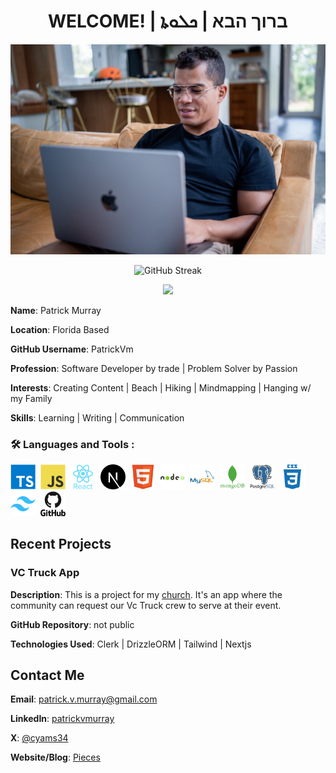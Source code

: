 <div align="center">

# WELCOME! | ברוך הבא | ܟܠܘܬܐ

![me-on-the-couch](GithubPic1.jpg)

![GitHub Streak](https://github-readme-streak-stats.herokuapp.com/?user=patrickvm&theme=material-palenight&background=0D1117&ring=00D8FF&fire=DD2727&sideNums=00D8FF&sideLabels=00D8FF&dates=424752&border=939393&border_color=939393)

<!-- ![Top Languages](https://github-readme-stats.vercel.app/api/top-langs/?username=patrickvm) -->

![](https://komarev.com/ghpvc/?username=patrickvm&color=dc143c)

</div>

<div align="left">

**Name**: Patrick Murray

**Location**: Florida Based

**GitHub Username**: PatrickVm

**Profession**: Software Developer by trade | Problem Solver by Passion

**Interests**: Creating Content | Beach | Hiking | Mindmapping | Hanging w/ my Family

**Skills**: Learning | Writing | Communication

### :hammer_and_wrench: Languages and Tools :

<div>
  <img src="https://github.com/devicons/devicon/blob/master/icons/typescript/typescript-plain.svg" title="Typescript" alt="Typescript" width="40" height="40"/>&nbsp; 
  <img src="https://github.com/devicons/devicon/blob/master/icons/javascript/javascript-original.svg" title="JavaScript" alt="JavaScript" width="40" height="40"/>&nbsp; 
  <img src="https://github.com/devicons/devicon/blob/master/icons/react/react-original-wordmark.svg" title="React" alt="React" width="40" height="40"/>&nbsp;
  <img src="https://github.com/devicons/devicon/blob/master/icons/nextjs/nextjs-original.svg" title="Next" alt="Next" width="40" height="40"/>&nbsp;
  <img src="https://github.com/devicons/devicon/blob/master/icons/html5/html5-original.svg" title="HTML5" alt="HTML" width="40" height="40"/>&nbsp;
  <img src="https://github.com/devicons/devicon/blob/master/icons/nodejs/nodejs-original-wordmark.svg" title="NodeJS" alt="NodeJS" width="40" height="40"/>&nbsp;
  <img src="https://github.com/devicons/devicon/blob/master/icons/mysql/mysql-original-wordmark.svg" title="MySQL"  alt="MySQL" width="40" height="40"/>&nbsp;
  <img src="https://github.com/devicons/devicon/blob/master/icons/mongodb/mongodb-plain-wordmark.svg" title="MongoDB"  alt="MongoDB" width="40" height="40"/>&nbsp;
  <img src="https://github.com/devicons/devicon/blob/master/icons/postgresql/postgresql-original-wordmark.svg" title="PostgreSQL"  alt="PostgreSQL" width="40" height="40"/>&nbsp;
  <img src="https://github.com/devicons/devicon/blob/master/icons/css3/css3-plain-wordmark.svg"  title="CSS3" alt="CSS" width="40" height="40"/>&nbsp;
  <img src="https://github.com/devicons/devicon/blob/master/icons/tailwindcss/tailwindcss-plain.svg"  title="TailwindCSS" alt="TailwindCSS" width="40" height="40"/>&nbsp;
  <img src="https://github.com/devicons/devicon/blob/master/icons/github/github-original-wordmark.svg" title="Github" **alt="Github" width="40" height="40"/>
</div>

## Recent Projects

### VC Truck App

**Description**: This is a project for my [church](https://www.thevoyage.church/). It's an app where the community can request our Vc Truck crew to serve at their event.

**GitHub Repository**: not public

**Technologies Used**: Clerk | DrizzleORM | Tailwind | Nextjs

## Contact Me

**Email**: patrick.v.murray@gmail.com

**LinkedIn**: [patrickvmurray](https://www.linkedin.com/in/patrickvmurray/)

**X**: [@cyams34](https://twitter.com/Cyams34)

**Website/Blog**: [Pieces](https://medium.com/@patrick-v-murray)

</div>
